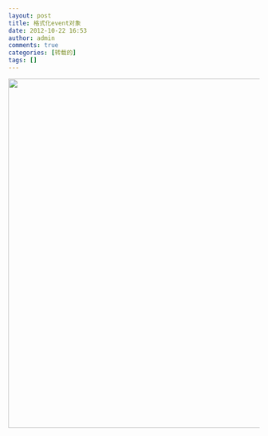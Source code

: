 ```yaml
---
layout: post
title: 格式化event对象
date: 2012-10-22 16:53
author: admin
comments: true
categories: [转载的]
tags: []
---
```

<a href="http://0.huugle.duapp.com/wp-content/uploads/dd.jpg"><img class="alignnone size-full wp-image-68" title="ie跟dom属性方法对比" src="http://0.huugle.duapp.com/wp-content/uploads/dd.jpg" alt="" width="877" height="700" /></a>
